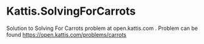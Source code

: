 # Kattis.SolvingForCarrots
Solution to Solving For Carrots problem at open.kattis.com .
Problem can be found https://open.kattis.com/problems/carrots
